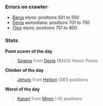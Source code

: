 ### Errors on crawler·
- [Barus](/#/ranking/Barus) elyos: positions 501 to 550
- [Deyla](/#/ranking/Deyla) asmodians: positions 701 to 750
- [Thor](/#/ranking/Thor) elyos: positions 751 to 800


### Stats

**Point scorer of the day**
>[Sagess](/#/character/Deyla/856797) from [Deyla](/#/ranking/Deyla)  (9343) Honor Points


**Climber of the day**
>[Jehuty](/#/character/Hellion/326682) from [Hellion](/#/ranking/Hellion)  (381) positions


**Worst of the day**
>[Kanari](/#/character/Miren/28871) from [Miren](/#/ranking/Miren)  (-6) positions


